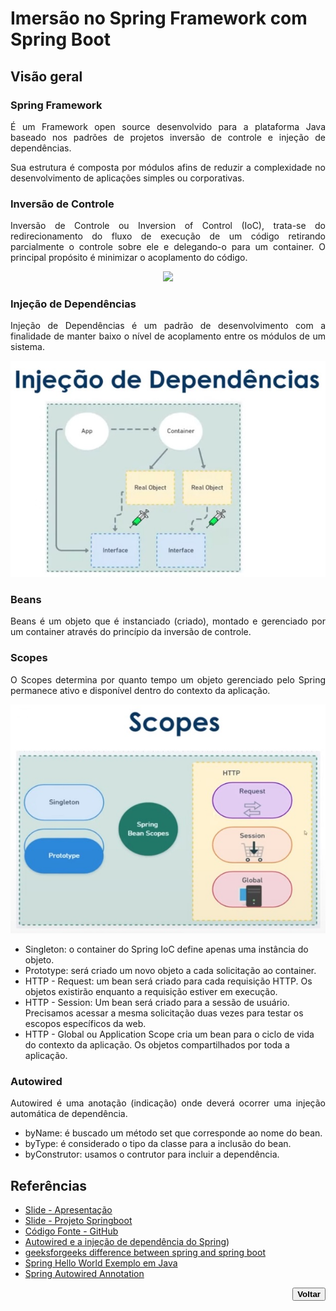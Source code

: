 # Imersão no Spring Framework com Spring Boot

## Visão geral
### Spring Framework
<p align="justify">É um Framework open source desenvolvido para a plataforma Java baseado nos padrões de projetos inversão de controle e injeção de dependências.</p>
<p align="justify">Sua estrutura é composta por módulos afins de reduzir a complexidade no desenvolvimento de aplicações simples ou corporativas.</p>

### Inversão de Controle
<p align="justify">Inversão de Controle ou Inversion of Control (IoC), trata-se do redirecionamento do fluxo de execução de um código retirando parcialmente o controle sobre ele e delegando-o para um container. O principal propósito é minimizar o acoplamento do código.</p>
<p align="center"><img src="../img/10. Inversão de Controle (IoC).jpg"></p>

### Injeção de Dependências
<p align="justify">Injeção de Dependências é um padrão de desenvolvimento com a finalidade de manter baixo o nível de acoplamento entre os módulos de um sistema.</p>
<p align="center"><img src="../img/11. Injeção de Dependências.jpg"></p>

### Beans
<p align="justify">Beans é um objeto que é instanciado (criado), montado e gerenciado por um container através do princípio da inversão de controle.</p>

### Scopes
<p align="justify">O Scopes determina por quanto tempo um objeto gerenciado pelo Spring permanece ativo e disponível dentro do contexto da aplicação.</p>
<p align="center"><img src="../img/12. Scopes.jpg"></p>

- Singleton: o container do Spring IoC define apenas uma instância do objeto.
- Prototype: será criado um novo objeto a cada solicitação ao container.
- HTTP - Request: um bean será criado para cada requisição HTTP. Os objetos existirão enquanto a requisição estiver em execução.
- HTTP - Session: Um bean será criado para a sessão de usuário. Precisamos acessar a mesma solicitação duas vezes para testar os escopos específicos da web.
- HTTP - Global ou Application Scope cria um bean para o ciclo de vida do contexto da aplicação. Os objetos compartilhados por toda a aplicação.

### Autowired
<p align="justify">Autowired é uma anotação (indicação) onde deverá ocorrer uma injeção automática de dependência.</p>

- byName: é buscado um método set que corresponde ao nome do bean.
- byType: é considerado o tipo da classe para a inclusão do bean.
- byConstrutor: usamos o contrutor para incluir a dependência.


## Referências <!--About references / Sobre referências-->
- [Slide - Apresentação](../docs/04.%20Imersão%20no%20Spring%20Framework%20com%20Spring%20Boot%20-%20Apresentação.pptx)
- [Slide - Projeto Springboot](../docs/05.%20Imersão%20no%20Spring%20Framework%20com%20Spring%20Boot%20-%20Projeto%20Springboot.pptx)
- [Código Fonte - GitHub](https://github.com/digitalinnovationone/dio-springboot)
- [Autowired e a injeção de dependência do Spring](https://medium.com/@leonardogiuliani/autowired-e-a-inje%C3%A7%C3%A3o-de-depend%C3%AAncia-do-spring-d8864cc9af50))
- [geeksforgeeks difference between spring and spring boot](https://www.geeksforgeeks.org/difference-between-spring-and-spring-boot/)
- [Spring Hello World Exemplo em Java](https://www.java67.com/2019/10/spring-helloworld-example-in-Java-eclipse.html)
- [Spring Autowired Annotation](https://www.digitalocean.com/community/tutorials/spring-autowired-annotation)
<div align="right"> <!--About back button / Sobre botão voltar-->
    <a href="../README.md">
        <button><strong>Voltar</strong></button>
    </a>
</div>